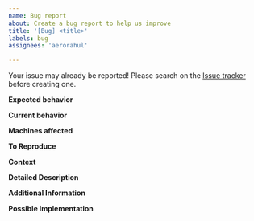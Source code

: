 ```yaml
---
name: Bug report
about: Create a bug report to help us improve
title: '[Bug] <title>'
labels: bug
assignees: 'aerorahul'

---
```

<!--
This bug report template is to be used by developers to report issues
encountered within the development branches and releases.
For reporting operational or NCO affected bugs, please use the [NCO Bug Report](./NCO_bug_report.md) template.
-->

<!--
Please look through the existing issues to see if this bug has been reported and an Issue has been created.
If so, please consider using that Issue to add any additional information.
-->
Your issue may already be reported!
Please search on the [Issue tracker](https://github.com/NOAA-EMC/testApp/issues) before creating one.

**Expected behavior**
<!-- Tell us what should happen. -->

**Current behavior**
<!-- Tell us what happens instead of the expected behavior. -->

**Machines affected**
<!-- Tell us which HPC environments have this bug been detected. -->

**To Reproduce**
<!--- Provide a link to a live example, and/or an unambiguous set of steps to -->
<!--- reproduce this bug. Include code to reproduce, if relevant -->
<!--1. -->
<!--2. -->
<!--3. -->

**Context**
<!--- Providing context helps us come up with a solution that is most useful in the real world. -->

**Detailed Description**
<!--- Provide a detailed description of the change or addition you are proposing. -->

**Additional Information**
<!-- Any other relevant information that we should know to correctly understand and reproduce the issue. Please describe in as much detail as possible. -->

**Possible Implementation**
<!--- Not obligatory, but suggest an idea for implementing addition or change. -->


